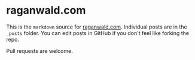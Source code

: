 # raganwald.com

This is the `markdown` source for [raganwald.com]. Individual posts are in the `_posts` folder. You can edit posts in GitHub if you don't feel like forking the repo.

[raganwald.com]: http://raganwald.com "Reg Braithwaite's Technical Blog"

Pull requests are welcome.
